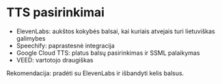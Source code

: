 # TTS pasirinkimai

- ElevenLabs: aukštos kokybės balsai, kai kuriais atvejais turi lietuviškas galimybes
- Speechify: paprastesnė integracija
- Google Cloud TTS: platus balsų pasirinkimas ir SSML palaikymas
- VEED: vartotojo draugiškas

Rekomendacija: pradėti su ElevenLabs ir išbandyti kelis balsus.
